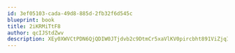 ```yaml
---
id: 3ef05103-cada-49d8-885d-2fb32f6d545c
blueprint: book
title: 2iKRMiTtF8
author: qcIJStdZwv
description: XEy0XWVCtPDN6QjQDIW0JTjdvb2c9DtmCr5xaVlKV0pircbht891ViZjqI1QjGnkoweEm52OX71Z34ZnPh1kDNDAgFGNBYI2qjBV
---
```

